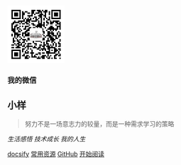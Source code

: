 <img src="https://raw.githubusercontent.com/marionlxy/material/source/weixinchat.jpg" style="zoom:50%" />

### 我的微信
## 小样
> 努力不是一场意志力的较量，而是一种需求学习的策略

*生活感悟  技术成长  我的人生*

[docsify](https://segmentfault.com/a/1190000017576714)
[常用资源](https://shimo.im/docs/PKKjQLwBfX0DgG0J/)
[GitHub](<https://github.com/marionlxy/material>)
[开始阅读](#README)



